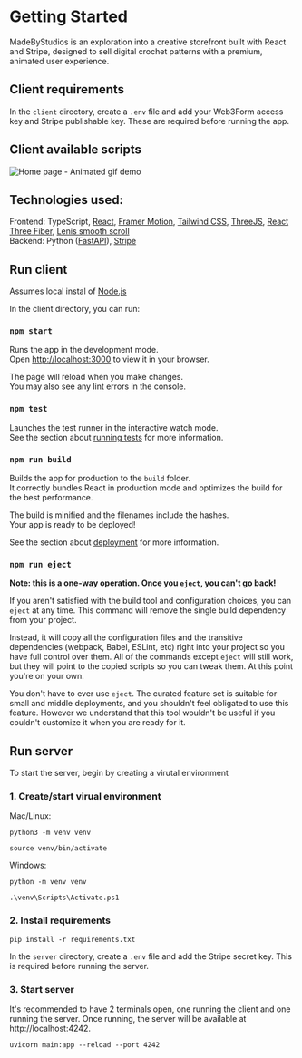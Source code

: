 # Getting Started

MadeByStudios is an exploration into a creative storefront built with React and Stripe, designed to sell digital crochet patterns with a premium, animated user experience.

## Client requirements 

In the `client` directory, create a `.env` file and add your Web3Form access key and Stripe publishable key. These are required before running the app.

## Client available scripts

![Home page - Animated gif demo](demo/HomeScreen.gif)


## Technologies used:
Frontend: TypeScript, [React](https://react.dev/), [Framer Motion](https://motion.dev/), [Tailwind CSS](https://tailwindcss.com/), [ThreeJS](https://threejs.org/), [React Three Fiber](https://r3f.docs.pmnd.rs/), [Lenis smooth scroll
](https://github.com/darkroomengineering/lenis)\
Backend: Python ([FastAPI](https://fastapi.tiangolo.com/)), [Stripe](https://docs.stripe.com/sdks/stripejs-react)

## Run client
Assumes local instal of [Node.js](https://nodejs.org/en)

In the client directory, you can run:
### `npm start`

Runs the app in the development mode.\
Open [http://localhost:3000](http://localhost:3000) to view it in your browser.

The page will reload when you make changes.\
You may also see any lint errors in the console.

### `npm test`

Launches the test runner in the interactive watch mode.\
See the section about [running tests](https://facebook.github.io/create-react-app/docs/running-tests) for more information.

### `npm run build`

Builds the app for production to the `build` folder.\
It correctly bundles React in production mode and optimizes the build for the best performance.

The build is minified and the filenames include the hashes.\
Your app is ready to be deployed!

See the section about [deployment](https://facebook.github.io/create-react-app/docs/deployment) for more information.

### `npm run eject`

**Note: this is a one-way operation. Once you `eject`, you can't go back!**

If you aren't satisfied with the build tool and configuration choices, you can `eject` at any time. This command will remove the single build dependency from your project.

Instead, it will copy all the configuration files and the transitive dependencies (webpack, Babel, ESLint, etc) right into your project so you have full control over them. All of the commands except `eject` will still work, but they will point to the copied scripts so you can tweak them. At this point you're on your own.

You don't have to ever use `eject`. The curated feature set is suitable for small and middle deployments, and you shouldn't feel obligated to use this feature. However we understand that this tool wouldn't be useful if you couldn't customize it when you are ready for it.

## Run server

To start the server, begin by creating a virutal environment

### 1. Create/start virual environment
Mac/Linux:

`python3 -m venv venv`

`source venv/bin/activate`

Windows:

`python -m venv venv`

`.\venv\Scripts\Activate.ps1`

### 2. Install requirements
`pip install -r requirements.txt`

In the `server` directory, create a `.env` file and add the Stripe secret key. This is required before running the server.

### 3. Start server
It's recommended to have 2 terminals open, one running the client and one running the server.
Once running, the server will be available at http://localhost:4242.

`uvicorn main:app --reload --port 4242`
